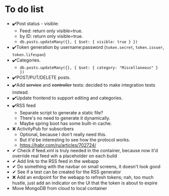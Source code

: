 # To do list

- ✔️Post status - visible:
    - Feed: return only visible=true.
    - by ID: return only visible=true.
    - `db.posts.updateMany({}, { $set: { visible: true } })`
- ✔️Token generation by username:password (`token.secret`, `token.issuer`, `token.lifespan`)
- ✔️Categories.
    - `db.posts.updateMany({}, { $set: { category: "Miscellaneous" } })`
- ✔️POST/PUT/DELETE posts.
- ✔️Add ~~service~~ and ~~controller~~ tests: decided to make integration tests instead.
- ✔️Update frontend to support editing and categories.
- ✔️RSS feed
    - Separate script to generate a static file?
    - There's no need to generate it dynamically.
    - Maybe spring boot has some built-in cache.
- ❌ ActivityPub for subscribers
    - Optional, because I don't really need this.
    - But it'd be interesting to see how the protocol works.
    - https://habr.com/ru/articles/702724/
- ✔ Check if feed.xml is truly needed in the container, because now it'd override real feed wih a placeholder on each
  build
- ✔ Add link to the RSS feed in the webapp
- ✔ Do something with the navbar on small screens, it doesn't look good
- ✔ See if a test can be created for the RSS generator
- ❌ Add an endpoint for the webapp to refresh tokens; nah, too much hustle, just add an indicator on the UI that the
  token is about to expire
- Move MongoDB from cloud to local container
